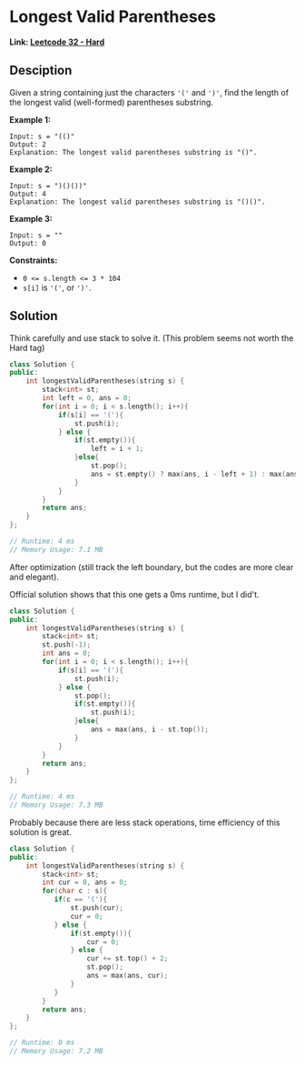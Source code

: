 # Longest Valid Parentheses

**Link: [Leetcode 32 - Hard](https://leetcode.com/problems/longest-valid-parentheses/)**



## Desciption

Given a string containing just the characters `'('` and `')'`, find the length of the longest valid (well-formed) parentheses substring.

 

**Example 1:**

```
Input: s = "(()"
Output: 2
Explanation: The longest valid parentheses substring is "()".
```

**Example 2:**

```
Input: s = ")()())"
Output: 4
Explanation: The longest valid parentheses substring is "()()".
```

**Example 3:**

```
Input: s = ""
Output: 0
```

 

**Constraints:**

- `0 <= s.length <= 3 * 104`
- `s[i]` is `'('`, or `')'`.



## Solution

Think carefully and use stack to solve it. (This problem seems not worth the Hard tag)

```c++
class Solution {
public:
    int longestValidParentheses(string s) {
        stack<int> st;
        int left = 0, ans = 0;
        for(int i = 0; i < s.length(); i++){
            if(s[i] == '('){
                st.push(i);
            } else {
                if(st.empty()){
                    left = i + 1;
                }else{
                    st.pop();
                    ans = st.empty() ? max(ans, i - left + 1) : max(ans, i - st.top());
                }
            }  
        }
        return ans;
    }
};

// Runtime: 4 ms
// Memory Usage: 7.1 MB
```

After optimization (still track the left boundary, but the codes are more clear and elegant).

Official solution shows that this one gets a 0ms runtime, but I did't.

```c++
class Solution {
public:
    int longestValidParentheses(string s) {
        stack<int> st;
        st.push(-1);
        int ans = 0;
        for(int i = 0; i < s.length(); i++){
            if(s[i] == '('){
                st.push(i);
            } else {
                st.pop();
                if(st.empty()){
                    st.push(i);
                }else{
                    ans = max(ans, i - st.top());
                }
            }  
        }
        return ans;
    }
};

// Runtime: 4 ms
// Memory Usage: 7.3 MB
```

Probably because there are less stack operations, time efficiency of this solution is great.

```c++
class Solution {
public:
    int longestValidParentheses(string s) {
        stack<int> st;
        int cur = 0, ans = 0;
        for(char c : s){
           if(c == '('){
               st.push(cur);
               cur = 0;
           } else {
               if(st.empty()){
                   cur = 0;
               } else {
                   cur += st.top() + 2;
                   st.pop();
                   ans = max(ans, cur);
               }
           }
        }
        return ans;
    }
};

// Runtime: 0 ms
// Memory Usage: 7.2 MB
```

